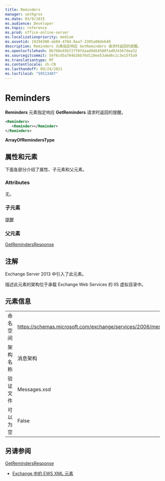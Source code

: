 ```yaml
---
title: Reminders
manager: sethgros
ms.date: 03/9/2015
ms.audience: Developer
ms.topic: reference
ms.prod: office-online-server
ms.localizationpriority: medium
ms.assetid: 19294300-ab84-4784-8aa7-3395a08de640
description: Reminders 元素指定响应 GetReminders 请求时返回的提醒。
ms.openlocfilehash: 0b760e93bf27f0fdaad9464580fad924367dea32
ms.sourcegitcommit: 54f6cd5a704b36b76d110ee53a6d6c1c3e15f5a9
ms.translationtype: MT
ms.contentlocale: zh-CN
ms.lasthandoff: 09/24/2021
ms.locfileid: "59513407"
---
```

# <a name="reminders"></a>Reminders

**Reminders** 元素指定响应 **GetReminders** 请求时返回的提醒。 
  
```XML
<Reminders>
   <Reminder></Reminder>
</Reminders>
```

 **ArrayOfRemindersType**
## <a name="attributes-and-elements"></a>属性和元素

下面各部分介绍了属性、子元素和父元素。
  
### <a name="attributes"></a>Attributes

无。
  
### <a name="child-elements"></a>子元素

[提醒](reminder.md)
  
### <a name="parent-elements"></a>父元素

[GetRemindersResponse](getremindersresponse.md)
  
## <a name="remarks"></a>注解

Exchange Server 2013 中引入了此元素。
  
描述此元素的架构位于承载 Exchange Web Services 的 IIS 虚拟目录中。
  
## <a name="element-information"></a>元素信息

|||
|:-----|:-----|
|命名空间  <br/> |https://schemas.microsoft.com/exchange/services/2006/messages  <br/> |
|架构名称  <br/> |消息架构  <br/> |
|验证文件  <br/> |Messages.xsd  <br/> |
|可以为空  <br/> |False  <br/> |
   
## <a name="see-also"></a>另请参阅



[GetRemindersResponse](getremindersresponse.md)


- [Exchange 中的 EWS XML 元素](ews-xml-elements-in-exchange.md)

